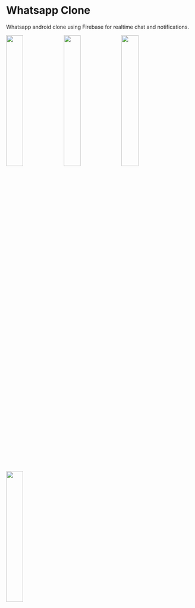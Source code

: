 # Whatsapp Clone
Whatsapp android clone using Firebase for realtime chat and notifications.

<a href="/screenshots/device-2017-06-29-164146.png"><img src="/screenshots/device-2017-06-29-164146.png" width="30%"/></a> <a href="/screenshots/device-2017-06-29-165918.png"><img src="/screenshots/device-2017-06-29-165918.png" width="30%"/></a> <a href="/screenshots/device-2017-06-29-164627.png"><img src="/screenshots/device-2017-06-29-164627.png" width="30%"/></a>
<a href="/screenshots/device-2017-06-29-172154.png"><img src="/screenshots/device-2017-06-29-172154.png" width="30%"/></a>
